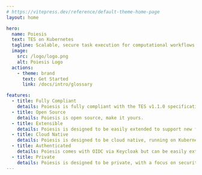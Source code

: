```yaml
---
# https://vitepress.dev/reference/default-theme-home-page
layout: home

hero:
  name: Poiesis
  text: TES on Kubernetes
  tagline: Scalable, secure task execution for computational workflows
  image:
    src: /logo/logo.png
    alt: Poiesis Logo
  actions:
    - theme: brand
      text: Get Started
      link: /docs/intro/glossary

features:
  - title: Fully Compliant
    details: Poiesis is fully compliant with the TES v1.1.0 specification.
  - title: Open Source
    details: Poiesis is open source, make it yours.
  - title: Extensible
    details: Poiesis is designed to be easily extended to support new features and integrations.
  - title: Cloud Native
    details: Poiesis is designed to be cloud native, running on Kubernetes.
  - title: Authenticated
    details: Poiesis comes with OIDC via Keycloak but can be easily extended to support other authentication mechanisms.
  - title: Private
    details: Poiesis is designed to be private, with a focus on security and privacy, nothing is stored and is immediately deleted after the run is completed.
---
```

